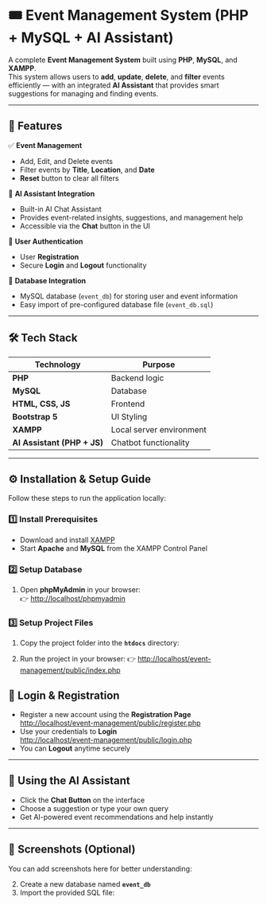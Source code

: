# 🎟️ Event Management System (PHP + MySQL + AI Assistant)

A complete **Event Management System** built using **PHP**, **MySQL**, and **XAMPP**.  
This system allows users to **add**, **update**, **delete**, and **filter** events efficiently — with an integrated **AI Assistant** that provides smart suggestions for managing and finding events.

---

## 🚀 Features

✅ **Event Management**
- Add, Edit, and Delete events  
- Filter events by **Title**, **Location**, and **Date**  
- **Reset** button to clear all filters  

🧠 **AI Assistant Integration**
- Built-in AI Chat Assistant  
- Provides event-related insights, suggestions, and management help  
- Accessible via the **Chat** button in the UI  

🔐 **User Authentication**
- User **Registration**
- Secure **Login** and **Logout** functionality  

📅 **Database Integration**
- MySQL database (`event_db`) for storing user and event information  
- Easy import of pre-configured database file (`event_db.sql`)

---

## 🛠️ Tech Stack

| Technology | Purpose |
|-------------|----------|
| **PHP** | Backend logic |
| **MySQL** | Database |
| **HTML, CSS, JS** | Frontend |
| **Bootstrap 5** | UI Styling |
| **XAMPP** | Local server environment |
| **AI Assistant (PHP + JS)** | Chatbot functionality |

---

## ⚙️ Installation & Setup Guide

Follow these steps to run the application locally:

### 1️⃣ Install Prerequisites
- Download and install [XAMPP](https://www.apachefriends.org/index.html)
- Start **Apache** and **MySQL** from the XAMPP Control Panel

### 2️⃣ Setup Database
1. Open **phpMyAdmin** in your browser:  
   👉 [http://localhost/phpmyadmin](http://localhost/phpmyadmin)


### 3️⃣ Setup Project Files
1. Copy the project folder into the **`htdocs`** directory:

2. Run the project in your browser:
👉 [http://localhost/event-management/public/index.php](http://localhost/event-management/public/index.php)

## 🔑 Login & Registration

- Register a new account using the **Registration Page**  
[http://localhost/event-management/public/register.php](http://localhost/event-management/public/register.php)
- Use your credentials to **Login**  
[http://localhost/event-management/public/login.php](http://localhost/event-management/public/login.php)
- You can **Logout** anytime securely

---

## 💬 Using the AI Assistant

- Click the **Chat Button** on the interface  
- Choose a suggestion or type your own query  
- Get AI-powered event recommendations and help instantly  

---

## 📸 Screenshots (Optional)

You can add screenshots here for better understanding:

2. Create a new database named **`event_db`**
3. Import the provided SQL file:
